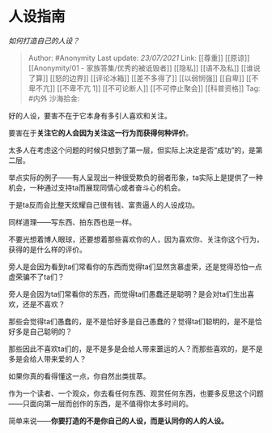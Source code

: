 # 人设指南
*如何打造自己的人设？*

> Author: #Anonymity
> Last update: *23/07/2021*
> Link: [[尊重]] [[原谅]] [[Anonymity/01 - 家族答集/优秀的被诋毁者]] [[隐私]] [[语不及私]] [[谁说了算]] [[怒的边界]] [[评论冰箱]] [[差不多得了]] [[以弱悯强]] [[自卑]] [[不卑不亢]] [[不卑不亢 1]] [[不可论断人]] [[不可停止聚会]] [[科普资格]]
> Tag: #内外
> 沙海拾金:

好的人设，要害不在于它本身有多引人喜欢和关注。

要害在于**关注它的人会因为关注这一行为而获得何种评价**。

太多人在考虑这个问题的时候只想到了第一层，但实际上决定是否“成功”的，是第二层。

举点实际的例子——有人呈现出一种很受欺负的弱者形象，ta实际上是提供了一种机会，一种通过支持ta而展现同情心或者奋斗心的机会。

于是ta反而会比整天炫耀自己很有钱、富贵逼人的人设成功。

同样道理——写东西、拍东西也是一样。

不要光想着博人眼球，还要想着那些喜欢你的人，因为喜欢你、关注你这个行为，获得的是什么样的评价。

旁人是会因为看到ta们常看你的东西而觉得ta们显然贪慕虚荣，还是觉得恐怕一点虚荣骗不了ta们？

旁人是会因为ta们常看你的东西，而觉得ta们愚蠢还是聪明？是会对ta们生出喜欢，还是不喜欢？

那些会觉得ta们愚蠢的，是不是恰好多是自己愚蠢的？觉得ta们聪明的，是不是恰好多是自己聪明的？

那些因此不喜欢ta们的，是不是多是会给人带来噩运的人？而那些喜欢的，是不是多是会给人带来爱的人？

如果你真的看得懂这一点，你自然出类拔萃。

作为一个读者、一个观众，你去看任何东西、观赏任何东西，也要多反思这个问题——只面向第一层而创作的东西，是不值得你太多时间的。

简单来说——**你要打造的不是你自己的人设，而是认同你的人的人设。**
